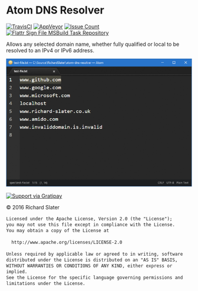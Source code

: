 # Atom DNS Resolver

[![TravisCI](https://travis-ci.org/RichardSlater/atom-dns-resolver.svg?branch=master)](https://travis-ci.org/RichardSlater/atom-dns-resolver) [![AppVeyor](https://ci.appveyor.com/api/projects/status/m7fgyausf7bo2waf?svg=true)](https://ci.appveyor.com/project/richard-slater/atom-dns-resolver) [![Issue Count](https://codeclimate.com/github/RichardSlater/atom-dns-resolver/badges/issue_count.svg)](https://codeclimate.com/github/RichardSlater/atom-dns-resolver) [![Flattr Sign File MSBuild Task Repository](http://api.flattr.com/button/flattr-badge-large.png)](https://flattr.com/submit/auto?user_id=RichardSlater&url=http://github.com/RichardSlater/atom-dns-resolver&title=Atom%20Editor%20DNS%20Resolver&language=en_GB&tags=github&category=software)

Allows any selected domain name, whether fully qualified or local to be resolved to an IPv4 or IPv6 address.

![DNS Resolver Screenshot](https://raw.githubusercontent.com/RichardSlater/atom-dns-resolver/master/assets/screenshot.gif)

[![Support via Gratipay](https://cdn.rawgit.com/gratipay/gratipay-badge/2.3.0/dist/gratipay.svg)](https://gratipay.com/~RichardSlater/)

&copy; 2016 Richard Slater

    Licensed under the Apache License, Version 2.0 (the "License");
    you may not use this file except in compliance with the License.
    You may obtain a copy of the License at

      http://www.apache.org/licenses/LICENSE-2.0

    Unless required by applicable law or agreed to in writing, software
    distributed under the License is distributed on an "AS IS" BASIS,
    WITHOUT WARRANTIES OR CONDITIONS OF ANY KIND, either express or implied.
    See the License for the specific language governing permissions and
    limitations under the License.

